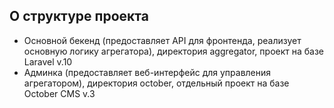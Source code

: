 
## О структуре проекта

- Основной бекенд (предоставляет API для фронтенда, реализует основную логику агрегатора), директория aggregator, проект на базе Laravel v.10
- Админка (предоставляет веб-интерфейс для управления агрегатором), директория october, отдельный проект на базе October CMS v.3
